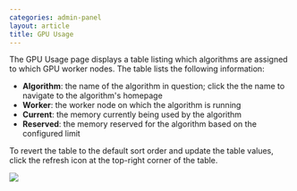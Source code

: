 ```yaml
---
categories: admin-panel
layout: article
title: GPU Usage
---
```


The GPU Usage page displays a table listing which algorithms are assigned to which GPU worker nodes. The table lists the following information:

*   **Algorithm**: the name of the algorithm in question; click the the name to navigate to the algorithm's homepage
*   **Worker**: the worker node on which the algorithm is running
*   **Current**: the memory currently being used by the algorithm
*   **Reserved**: the memory reserved for the algorithm based on the configured limit

To revert the table to the default sort order and update the table values, click the refresh icon at the top-right corner of the table.

![]({{site.url}}/developers/images/post_images/algo-images-admin/algo-1617984218616.png)